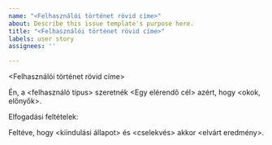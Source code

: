 ```yaml
---
name: "<Felhasználói történet rövid címe>"
about: Describe this issue template's purpose here.
title: "<Felhasználói történet rövid címe>"
labels: user story
assignees: ''

---
```


<Felhasználói történet rövid címe>

Én, a <felhasználó típus>
szeretnék <Egy elérendő cél>
azért, hogy <okok, előnyők>.

Elfogadási feltételek:

Feltéve, hogy <kiindulási állapot>
és <cselekvés>
akkor <elvárt eredmény>.
